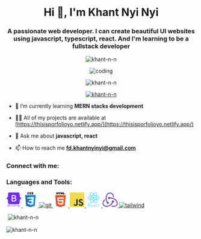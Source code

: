 
<h1 align="center">Hi 👋, I'm Khant Nyi Nyi</h1>
<h3 align="center">A passionate web developer. I can create beautiful UI websites using javascript, typescript, react. And I'm learning to be a fullstack developer</h3>
<p align="center"> <img src="https://komarev.com/ghpvc/?username=khant-n-n&label=Profile%20views&color=0e75b6&style=flat" alt="khant-n-n" /> </p>

<p align="center"><img width="300" alt="coding" src="https://media2.giphy.com/media/Ll22OhMLAlVDb8UQWe/giphy.gif?cid=6c09b952kt435iahupjb4zm36e3zo5jbrm37v1haho0l41v8&ep=v1_internal_gif_by_id&rid=giphy.gif&ct=s" /></p>

<p align="center"><img src="https://github-readme-stats.vercel.app/api/top-langs?username=khant-n-n&show_icons=true&locale=en&layout=compact" alt="khant-n-n" /></p>

<p align="center"> <a href="https://github.com/ryo-ma/github-profile-trophy"><img src="https://github-profile-trophy.vercel.app/?username=khant-n-n" alt="khant-n-n" /></a> </p>

- 🌱 I’m currently learning **MERN stacks development**

- 👨‍💻 All of my projects are available at [https://thisisporfolioyo.netlify.app/](https://thisisporfolioyo.netlify.app/)

- 💬 Ask me about **javascript, react**

- 📫 How to reach me **fd.khantnyinyi@gmail.com**

<h3 align="left">Connect with me:</h3>
<p align="left">
</p>

<h3 align="left">Languages and Tools:</h3>
<p align="left"> <a href="https://getbootstrap.com" target="_blank" rel="noreferrer"> <img src="https://raw.githubusercontent.com/devicons/devicon/master/icons/bootstrap/bootstrap-plain-wordmark.svg" alt="bootstrap" width="40" height="40"/> </a> <a href="https://www.w3schools.com/css/" target="_blank" rel="noreferrer"> <img src="https://raw.githubusercontent.com/devicons/devicon/master/icons/css3/css3-original-wordmark.svg" alt="css3" width="40" height="40"/> </a> <a href="https://git-scm.com/" target="_blank" rel="noreferrer"> <img src="https://www.vectorlogo.zone/logos/git-scm/git-scm-icon.svg" alt="git" width="40" height="40"/> </a> <a href="https://www.w3.org/html/" target="_blank" rel="noreferrer"> <img src="https://raw.githubusercontent.com/devicons/devicon/master/icons/html5/html5-original-wordmark.svg" alt="html5" width="40" height="40"/> </a> <a href="https://developer.mozilla.org/en-US/docs/Web/JavaScript" target="_blank" rel="noreferrer"> <img src="https://raw.githubusercontent.com/devicons/devicon/master/icons/javascript/javascript-original.svg" alt="javascript" width="40" height="40"/> </a> <a href="https://reactjs.org/" target="_blank" rel="noreferrer"> <img src="https://raw.githubusercontent.com/devicons/devicon/master/icons/react/react-original-wordmark.svg" alt="react" width="40" height="40"/> </a> <a href="https://redux.js.org" target="_blank" rel="noreferrer"> <img src="https://raw.githubusercontent.com/devicons/devicon/master/icons/redux/redux-original.svg" alt="redux" width="40" height="40"/> </a> <a href="https://tailwindcss.com/" target="_blank" rel="noreferrer"> <img src="https://www.vectorlogo.zone/logos/tailwindcss/tailwindcss-icon.svg" alt="tailwind" width="40" height="40"/> </a> </p>

<p>&nbsp;<img align="center" src="https://github-readme-stats.vercel.app/api?username=khant-n-n&show_icons=true&locale=en" alt="khant-n-n" /></p>

<p><img align="center" src="https://github-readme-streak-stats.herokuapp.com/?user=khant-n-n&" alt="khant-n-n" /></p>
